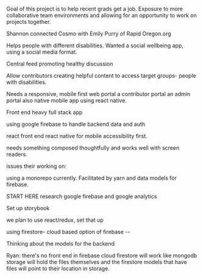 Goal of this project is to help recent grads get a job.
Exposure to more collaborative team environments and allowing for an opportunity to work on projects together.

Shannon connected Cosmo with Emily Purry of Rapid Oregon.org

Helps people with different disabilities.  Wanted a social wellbeing app, using a social media format.

Central feed promoting healthy discussion

Allow contributors creating helpful content to access target groups- people with disabilities.

Needs a responsive, mobile first web portal
a contributor portal
an admin portal
also native mobile app using react native.

Front end heavy full stack app

using google firebase to handle backend data and auth

react front end
react native for mobile
accessibility first.

needs something composed thoughtfully and works well with screen readers.

issues their working on:

using a monorepo currently.  Facilitated by yarn and data models for firebase.

START HERE
research google firebase and google analytics

Set up storybook

we plan to use react/redux, set that up


using firestore- cloud based option of firebase --

Thinking about the models for the backend

Ryan:
    there's no front end in firebase
    cloud firestore will work like mongodb
    storage will hold the files themselves and the firestore models that have files will point to their location in storage.

    

